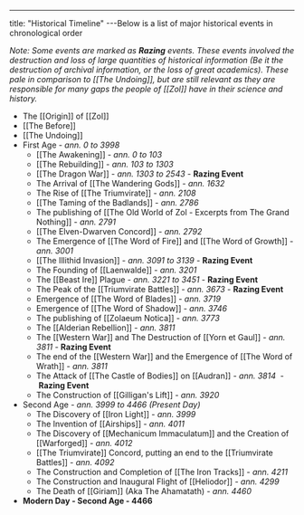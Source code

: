 ---
title: "Historical Timeline"
---Below is a list of major historical events in chronological order

*Note: Some events are marked as **Razing** events. These events involved the destruction and loss of large quantities of historical information (Be it the destruction of archival information, or the loss of great academics). These pale in comparison to [[The Undoing]], but are still relevant as they are responsible for many gaps the people of [[Zol]] have in their science and history.*

- The [[Origin]] of [[Zol]]
- [[The Before]] 
- [[The Undoing]]
- First Age - *ann. 0 to 3998*
	- [[The Awakening]] - *ann. 0 to 103*
	- [[The Rebuilding]] - *ann. 103 to 1303*
	- [[The Dragon War]] - *ann. 1303 to 2543* - **Razing Event**
	- The Arrival of [[The Wandering Gods]] - *ann. 1632*
	- The Rise of [[The Triumvirate]] - *ann. 2108*
	- [[The Taming of the Badlands]] - *ann. 2786*
	- The publishing of [[The Old World of Zol - Excerpts from The Grand Nothing]] - *ann. 2791*
	- [[The Elven-Dwarven Concord]] - *ann. 2792*
	- The Emergence of [[The Word of Fire]] and [[The Word of Growth]] - *ann. 3001*
	- [[The Illithid Invasion]] - *ann. 3091 to 3139*  - **Razing Event**
	- The Founding of [[Laenwalde]] - *ann. 3201*
	- The [[Beast Ire]] Plague - *ann. 3221 to 3451*  - **Razing Event**
	- The Peak of the [[Triumvirate Battles]]  - *ann. 3673*  - **Razing Event**
	- Emergence of [[The Word of Blades]] - *ann. 3719*
	- Emergence of [[The Word of Shadow]] - *ann. 3746*
	- The publishing of [[Zolaeum Notica]] - *ann. 3773*
	- The [[Alderian Rebellion]] - *ann. 3811*
	- The [[Western War]] and The Destruction of [[Yorn et Gaul]] - *ann. 3811*  - **Razing Event**
	- The end of the [[Western War]] and the Emergence of [[The Word of Wrath]] - *ann. 3811*
	- The Attack of [[The Castle of Bodies]] on [[Audran]] - *ann. 3814*  - **Razing Event**
	- The Construction of [[Gilligan's Lift]] - *ann. 3920*
- Second Age - *ann. 3999 to 4466 (Present Day)*
	- The Discovery of [[Iron Light]] - *ann. 3999*
	- The Invention of [[Airships]] - *ann. 4011*
	- The Discovery of [[Mechanicum Immaculatum]] and the Creation of [[Warforged]] - *ann. 4012*
	- [[The Triumvirate]] Concord, putting an end to the [[Triumvirate Battles]] - *ann. 4092*
	- The Construction and Completion of [[The Iron Tracks]] - *ann. 4211*
	- The Construction and Inaugural Flight of [[Heliodor]] - *ann. 4299*
	- The Death of [[Giriam]] (Aka The Ahamatath) - *ann. 4460*
- **Modern Day - Second Age - 4466**